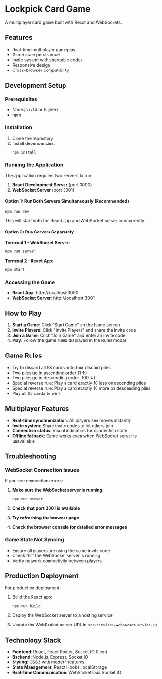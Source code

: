 # Lockpick Card Game

A multiplayer card game built with React and WebSockets.

## Features

- Real-time multiplayer gameplay
- Game state persistence
- Invite system with shareable codes
- Responsive design
- Cross-browser compatibility

## Development Setup

### Prerequisites

- Node.js (v14 or higher)
- npm

### Installation

1. Clone the repository
2. Install dependencies:
   ```bash
   npm install
   ```

### Running the Application

The application requires two servers to run:

1. **React Development Server** (port 3000)
2. **WebSocket Server** (port 3001)

#### Option 1: Run Both Servers Simultaneously (Recommended)

```bash
npm run dev
```

This will start both the React app and WebSocket server concurrently.

#### Option 2: Run Servers Separately

**Terminal 1 - WebSocket Server:**

```bash
npm run server
```

**Terminal 2 - React App:**

```bash
npm start
```

### Accessing the Game

- **React App**: http://localhost:3000
- **WebSocket Server**: http://localhost:3001

## How to Play

1. **Start a Game**: Click "Start Game" on the home screen
2. **Invite Players**: Click "Invite Players" and share the invite code
3. **Join a Game**: Click "Join Game" and enter an invite code
4. **Play**: Follow the game rules displayed in the Rules modal

## Game Rules

- Try to discard all 98 cards onto four discard piles
- Two piles go in ascending order (1 ↑)
- Two piles go in descending order (100 ↓)
- Special reverse rule: Play a card exactly 10 less on ascending piles
- Special reverse rule: Play a card exactly 10 more on descending piles
- Play all 98 cards to win!

## Multiplayer Features

- **Real-time synchronization**: All players see moves instantly
- **Invite system**: Share invite codes to let others join
- **Connection status**: Visual indicators for connection state
- **Offline fallback**: Game works even when WebSocket server is unavailable

## Troubleshooting

### WebSocket Connection Issues

If you see connection errors:

1. **Make sure the WebSocket server is running**:

   ```bash
   npm run server
   ```

2. **Check that port 3001 is available**

3. **Try refreshing the browser page**

4. **Check the browser console for detailed error messages**

### Game State Not Syncing

- Ensure all players are using the same invite code
- Check that the WebSocket server is running
- Verify network connectivity between players

## Production Deployment

For production deployment:

1. Build the React app:

   ```bash
   npm run build
   ```

2. Deploy the WebSocket server to a hosting service
3. Update the WebSocket server URL in `src/services/websocketService.js`

## Technology Stack

- **Frontend**: React, React Router, Socket.IO Client
- **Backend**: Node.js, Express, Socket.IO
- **Styling**: CSS3 with modern features
- **State Management**: React Hooks, localStorage
- **Real-time Communication**: WebSockets via Socket.IO
